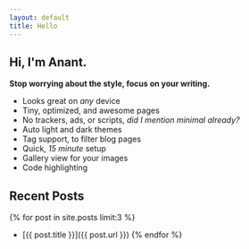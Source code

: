 ```yaml
---
layout: default
title: Hello
---
```


## Hi, I'm Anant.

**Stop worrying about the style, focus on your writing.**

- Looks great on *any* device
- Tiny, optimized, and awesome pages
- No trackers, ads, or scripts, *did I mention minimal already?*
- Auto light and dark themes
- Tag support, to filter blog pages
- Quick, *15 minute* setup
- Gallery view for your images
- Code highlighting

## Recent Posts

{% for post in site.posts limit:3 %}
  - [{{ post.title }}]({{ post.url }})
{% endfor %}